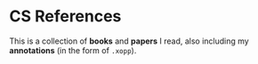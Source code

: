 # CS References

This is a collection of **books** and **papers** I read, also including my **annotations** (in the form of `.xopp`).
